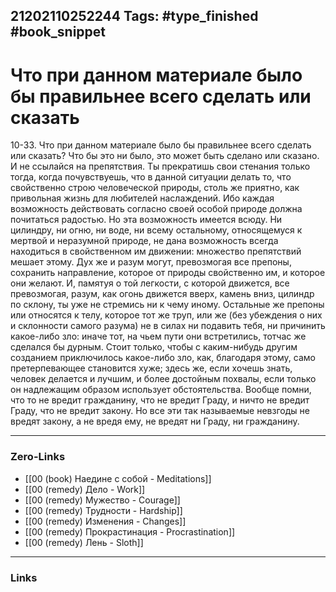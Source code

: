 21202110252244
Tags: #type_finished #book_snippet 
---
# Что при данном материале было бы правильнее всего сделать или сказать

 10-33. Что при данном материале было бы правильнее всего сделать или сказать? Что бы это ни было, это может быть сделано или сказано. И не ссылайся на препятствия. Ты прекратишь свои стенания только тогда, когда почувствуешь, что в данной ситуации делать то, что свойственно строю человеческой природы, столь же приятно, как привольная жизнь для любителей наслаждений. Ибо каждая возможность действовать согласно своей особой природе должна почитаться радостью. Но эта возможность имеется всюду. Ни цилиндру, ни огню, ни воде, ни всему остальному, относящемуся к мертвой и неразумной природе, не дана возможность всегда находиться в свойственном им движении: множество препятствий мешает этому. Дух же и разум могут, превозмогая все препоны, сохранить направление, которое от природы свойственно им, и которое они желают. И, памятуя о той легкости, с которой движется, все превозмогая, разум, как огонь движется вверх, камень вниз, цилиндр по склону, ты уже не стремись ни к чему иному. Остальные же препоны или относятся к телу, которое тот же труп, или же (без убеждения о них и склонности самого разума) не в силах ни подавить тебя, ни причинить какое-либо зло: иначе тот, на чьем пути они встретились, тотчас же сделался бы дурным. Стоит только, чтобы с каким-нибудь другим созданием приключилось какое-либо зло, как, благодаря этому, само претерпевающее становится хуже;  здесь же, если хочешь знать, человек делается и лучшим, и более достойным похвалы, если только он надлежащим образом использует обстоятельства. Вообще помни, что то не вредит гражданину, что не вредит Граду, и ничто не вредит Граду, что не вредит закону. Но все эти так называемые невзгоды не вредят закону, а не вредя ему, не вредят ни Граду, ни гражданину. 

---
### Zero-Links
 - [[00 (book) Наедине с собой - Meditations]]
 - [[00 (remedy) Дело - Work]]
 - [[00 (remedy) Мужество - Courage]]
 - [[00 (remedy) Трудности - Hardship]]
 - [[00 (remedy) Изменения - Changes]]
 - [[00 (remedy) Прокрастинация - Procrastination]]
 - [[00 (remedy) Лень - Sloth]]
---
### Links

